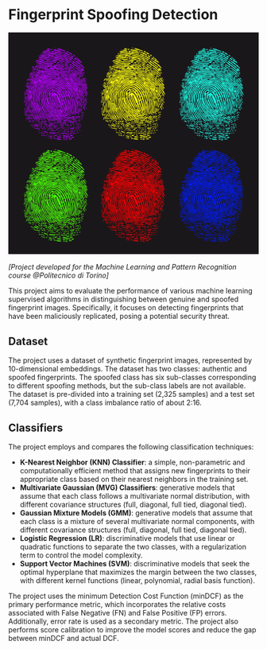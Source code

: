 # Fingerprint Spoofing Detection

![Fingerprint Spoofing Detection](./img/fingerprints.png)

_[Project developed for the Machine Learning and Pattern Recognition course @Politecnico di Torino]_

This project aims to evaluate the performance of various machine learning supervised algorithms in distinguishing between genuine and spoofed fingerprint images. Specifically, it focuses on detecting fingerprints that have been maliciously replicated, posing a potential security threat.

## Dataset
The project uses a dataset of synthetic fingerprint images, represented by 10-dimensional embeddings. The dataset has two classes: authentic and spoofed fingerprints. The spoofed class has six sub-classes corresponding to different spoofing methods, but the sub-class labels are not available. The dataset is pre-divided into a training set (2,325 samples) and a test set (7,704 samples), with a class imbalance ratio of about 2:16.

## Classifiers
The project employs and compares the following classification techniques:

- **K-Nearest Neighbor (KNN) Classifier**: a simple, non-parametric and computationally efficient method that assigns new fingerprints to their appropriate class based on their nearest neighbors in the training set.
- **Multivariate Gaussian (MVG) Classifiers**: generative models that assume that each class follows a multivariate normal distribution, with different covariance structures (full, diagonal, full tied, diagonal tied).
- **Gaussian Mixture Models (GMM)**: generative models that assume that each class is a mixture of several multivariate normal components, with different covariance structures (full, diagonal, full tied, diagonal tied).
- **Logistic Regression (LR)**: discriminative models that use linear or quadratic functions to separate the two classes, with a regularization term to control the model complexity.
- **Support Vector Machines (SVM)**: discriminative models that seek the optimal hyperplane that maximizes the margin between the two classes, with different kernel functions (linear, polynomial, radial basis function).

The project uses the minimum Detection Cost Function (minDCF) as the primary performance metric, which incorporates the relative costs associated with False Negative (FN) and False Positive (FP) errors. Additionally, error rate is used as a secondary metric. The project also performs score calibration to improve the model scores and reduce the gap between minDCF and actual DCF.


